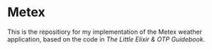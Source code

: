 # Metex

This is the repositiory for my implementation of the Metex weather application, based on the code in _The Little Elixir & OTP Guidebook_.



